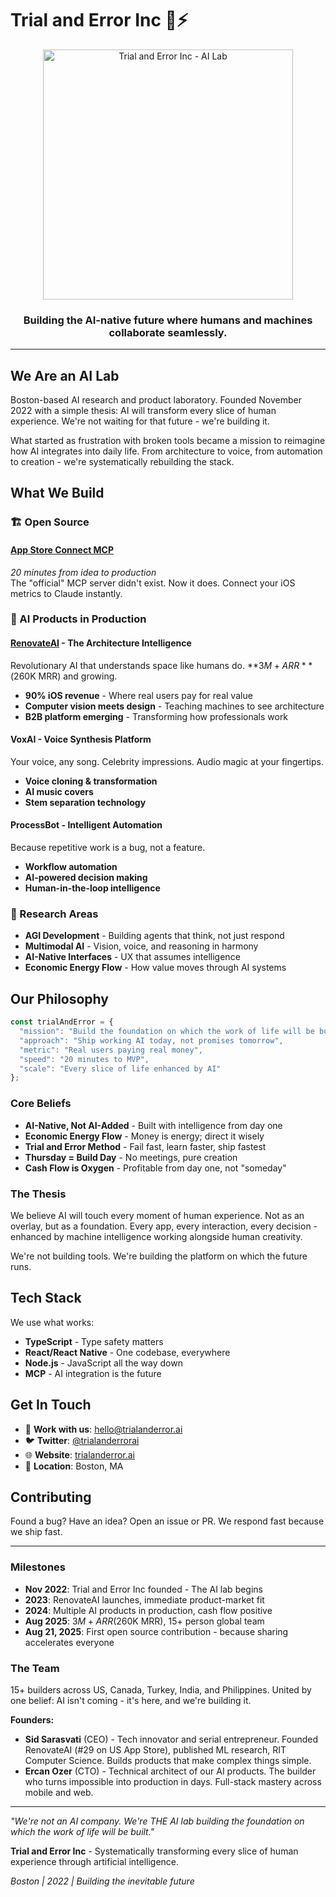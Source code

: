 # Trial and Error Inc 🧪⚡

<div align="center">
  <img src="./assets/logo.png" alt="Trial and Error Inc - AI Lab" width="400">
  <h3>Building the AI-native future where humans and machines collaborate seamlessly.</h3>
</div>

---

## We Are an AI Lab

Boston-based AI research and product laboratory. Founded November 2022 with a simple thesis: AI will transform every slice of human experience. We're not waiting for that future - we're building it.

What started as frustration with broken tools became a mission to reimagine how AI integrates into daily life. From architecture to voice, from automation to creation - we're systematically rebuilding the stack.

## What We Build

### 🏗️ Open Source

#### [App Store Connect MCP](https://github.com/TrialAndErrorAI/appstore-connect-mcp)
*20 minutes from idea to production*  
The "official" MCP server didn't exist. Now it does. Connect your iOS metrics to Claude instantly.

### 🎨 AI Products in Production

#### [RenovateAI](https://renovateai.app) - The Architecture Intelligence
Revolutionary AI that understands space like humans do. **$3M+ ARR** ($260K MRR) and growing.
- **90% iOS revenue** - Where real users pay for real value
- **Computer vision meets design** - Teaching machines to see architecture
- **B2B platform emerging** - Transforming how professionals work

#### VoxAI - Voice Synthesis Platform
Your voice, any song. Celebrity impressions. Audio magic at your fingertips.
- **Voice cloning & transformation** 
- **AI music covers**
- **Stem separation technology**

#### ProcessBot - Intelligent Automation
Because repetitive work is a bug, not a feature.
- **Workflow automation**
- **AI-powered decision making**
- **Human-in-the-loop intelligence**

### 🔬 Research Areas

- **AGI Development** - Building agents that think, not just respond
- **Multimodal AI** - Vision, voice, and reasoning in harmony
- **AI-Native Interfaces** - UX that assumes intelligence
- **Economic Energy Flow** - How value moves through AI systems

## Our Philosophy

```javascript
const trialAndError = {
  "mission": "Build the foundation on which the work of life will be built",
  "approach": "Ship working AI today, not promises tomorrow",
  "metric": "Real users paying real money",
  "speed": "20 minutes to MVP",
  "scale": "Every slice of life enhanced by AI"
};
```

### Core Beliefs

- **AI-Native, Not AI-Added** - Built with intelligence from day one
- **Economic Energy Flow** - Money is energy; direct it wisely
- **Trial and Error Method** - Fail fast, learn faster, ship fastest
- **Thursday = Build Day** - No meetings, pure creation
- **Cash Flow is Oxygen** - Profitable from day one, not "someday"

### The Thesis

We believe AI will touch every moment of human experience. Not as an overlay, but as a foundation. Every app, every interaction, every decision - enhanced by machine intelligence working alongside human creativity.

We're not building tools. We're building the platform on which the future runs.

## Tech Stack

We use what works:
- **TypeScript** - Type safety matters
- **React/React Native** - One codebase, everywhere
- **Node.js** - JavaScript all the way down
- **MCP** - AI integration is the future

## Get In Touch

- 💼 **Work with us**: hello@trialanderror.ai
- 🐦 **Twitter**: [@trialanderrorai](https://twitter.com/trialanderrorai)
- 🌐 **Website**: [trialanderror.ai](https://trialanderror.ai)
- 📍 **Location**: Boston, MA

## Contributing

Found a bug? Have an idea? Open an issue or PR. We respond fast because we ship fast.

---

### Milestones

- **Nov 2022**: Trial and Error Inc founded - The AI lab begins
- **2023**: RenovateAI launches, immediate product-market fit
- **2024**: Multiple AI products in production, cash flow positive
- **Aug 2025**: $3M+ ARR ($260K MRR), 15+ person global team
- **Aug 21, 2025**: First open source contribution - because sharing accelerates everyone

### The Team

15+ builders across US, Canada, Turkey, India, and Philippines. United by one belief: AI isn't coming - it's here, and we're building it.

**Founders:**
- **Sid Sarasvati** (CEO) - Tech innovator and serial entrepreneur. Founded RenovateAI (#29 on US App Store), published ML research, RIT Computer Science. Builds products that make complex things simple.
- **Ercan Ozer** (CTO) - Technical architect of our AI products. The builder who turns impossible into production in days. Full-stack mastery across mobile and web.

---

*"We're not an AI company. We're THE AI lab building the foundation on which the work of life will be built."*

**Trial and Error Inc** - Systematically transforming every slice of human experience through artificial intelligence.

*Boston | 2022 | Building the inevitable future*